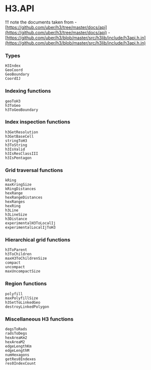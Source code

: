 # H3.API

!!! note
    the documents taken from
    - [https://github.com/uber/h3/tree/master/docs/api](https://github.com/uber/h3/tree/master/docs/api)
    - [https://github.com/uber/h3/blob/master/src/h3lib/include/h3api.h.in](https://github.com/uber/h3/blob/master/src/h3lib/include/h3api.h.in)

### Types
```@docs
H3Index
GeoCoord
GeoBoundary
CoordIJ
```

### Indexing functions
```@docs
geoToH3
h3ToGeo
h3ToGeoBoundary
```

### Index inspection functions
```@docs
h3GetResolution
h3GetBaseCell
stringToH3
h3ToString
h3IsValid
h3IsResClassIII
h3IsPentagon
```

### Grid traversal functions
```@docs
kRing
maxKringSize
kRingDistances
hexRange
hexRangeDistances
hexRanges
hexRing
h3Line
h3LineSize
h3Distance
experimentalH3ToLocalIj
experimentalLocalIjToH3
```

### Hierarchical grid functions
```@docs
h3ToParent
h3ToChildren
maxH3ToChildrenSize
compact
uncompact
maxUncompactSize
```

### Region functions
```@docs
polyfill
maxPolyfillSize
h3SetToLinkedGeo
destroyLinkedPolygon
```

### Miscellaneous H3 functions
```@docs
degsToRads
radsToDegs
hexAreaKm2
hexAreaM2
edgeLengthKm
edgeLengthM
numHexagons
getRes0Indexes
res0IndexCount
```
